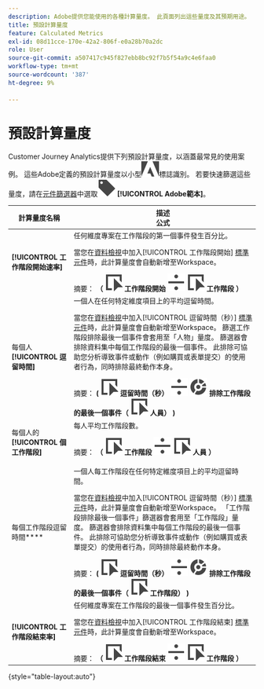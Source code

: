 ```yaml
---
description: Adobe提供您能使用的各種計算量度。 此頁面列出這些量度及其預期用途。
title: 預設計算量度
feature: Calculated Metrics
exl-id: 08d11cce-170e-42a2-806f-e0a28b70a2dc
role: User
source-git-commit: a507417c945f827ebb8bc92f7b5f54a9c4e6faa0
workflow-type: tm+mt
source-wordcount: '387'
ht-degree: 9%

---
```


# 預設計算量度

Customer Journey Analytics提供下列預設計算量度，以涵蓋最常見的使用案例。 這些Adobe定義的預設計算量度以小型![AdobeLogoSmall](/help/assets/icons/AdobeLogoSmall.svg)標誌識別。 若要快速篩選這些量度，請在[元件篩選器](/help/components/overview.md#filter)中選取![標籤](/help/assets/icons/Label.svg) **[!UICONTROL Adobe範本]**。

| 計算量度名稱 | 描述<br/>公式 |
|---------|----------|
| **[!UICONTROL 工作階段開始速率]** | 任何維度專案在工作階段的第一個事件發生百分比。<p>當您在[資料檢視](/help/data-views/create-dataview.md)中加入[!UICONTROL 工作階段開始] [標準元件](/help/data-views/component-reference.md)時，此計算量度會自動新增至Workspace。</p>摘要： **（** ![事件](/help/assets/icons/Event.svg) **工作階段開始** ![分割](/help/assets/icons/Divide.svg) ![事件](/help/assets/icons/Event.svg) **工作階段** **）** |
| 每個人&#x200B;**[!UICONTROL 逗留時間]** | 一個人在任何特定維度項目上的平均逗留時間。<p>當您在[資料檢視](/help/data-views/create-dataview.md)中加入[!UICONTROL 逗留時間（秒）] [標準元件](/help/data-views/component-reference.md)時，此計算量度會自動新增至Workspace。 篩選工作階段排除最後一個事件會套用至「人物」量度。 篩選器會排除資料集中每個工作階段的最後一個事件。 此排除可協助您分析導致事件或動作（例如購買或表單提交）的使用者行為，同時排除最終動作本身。</p>摘要： **(** ![事件](/help/assets/icons/Event.svg) **逗留時間（秒）** ![除](/help/assets/icons/Divide.svg) ![分段](/help/assets/icons/Segmentation.svg) **排除工作階段的最後一個事件（** ![事件](/help/assets/icons/Event.svg) **人員） )** |
| 每個人的&#x200B;**[!UICONTROL 個工作階段]** | 每人平均工作階段數。<p>摘要： **（** ![事件](/help/assets/icons/Event.svg) **工作階段** ![分割](/help/assets/icons/Divide.svg) ![事件](/help/assets/icons/Event.svg) **人員** **）** |
| 每個工作階段逗留時間&#x200B;**** | 一個人每工作階段在任何特定維度項目上的平均逗留時間。<p>當您在[資料檢視](/help/data-views/create-dataview.md)中加入[!UICONTROL 逗留時間（秒）] [標準元件](/help/data-views/component-reference.md)時，此計算量度會自動新增至Workspace。 「工作階段排除最後一個事件」篩選器會套用至「工作階段」量度。 篩選器會排除資料集中每個工作階段的最後一個事件。 此排除可協助您分析導致事件或動作（例如購買或表單提交）的使用者行為，同時排除最終動作本身。</p>摘要： **(** ![事件](/help/assets/icons/Event.svg) **逗留時間（秒）** ![除](/help/assets/icons/Divide.svg) ![分段](/help/assets/icons/Segmentation.svg) **排除工作階段的最後一個事件（** ![事件](/help/assets/icons/Event.svg) **工作階段） )** |
| **[!UICONTROL 工作階段結束率]** | 任何維度專案在工作階段的最後一個事件發生百分比。 <p>當您在[資料檢視](/help/data-views/create-dataview.md)中加入[!UICONTROL 工作階段結束] [標準元件](/help/data-views/component-reference.md)時，此計算量度會自動新增至Workspace。</p>摘要： **（** ![事件](/help/assets/icons/Event.svg) **工作階段結束** ![分割](/help/assets/icons/Divide.svg) ![事件](/help/assets/icons/Event.svg) **工作階段** **）** |

{style="table-layout:auto"}
